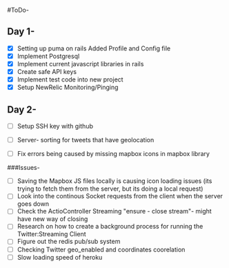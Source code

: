 #ToDo-
## Day 1-
- [X] Setting up puma on rails
Added Profile and Config file
- [X] Implement Postgresql 
- [X] Implement current javascript libraries in rails
- [X] Create safe API keys
- [X] Implement test code into new project
- [X] Setup NewRelic Monitoring/Pinging

## Day 2- 
- [ ] Setup SSH key with github
- [ ] Server- sorting for tweets that have geolocation 
- [ ] Fix errors being caused by missing mapbox icons in mapbox library


###Issues-
- [ ] Saving the Mapbox JS files locally is causing icon loading issues (its trying to fetch them from the server, but its doing a local request)
- [ ] Look into the continous Socket requests from the client when the server goes down
- [ ] Check the ActioController Streaming "ensure - close stream"- might have new way of closing
- [ ] Research on how to create a background process for running the Twitter:Streaming Client
- [ ] Figure out the redis pub/sub system
- [ ] Checking Twitter geo_enabled and coordinates coorelation
- [ ] Slow loading speed of heroku
